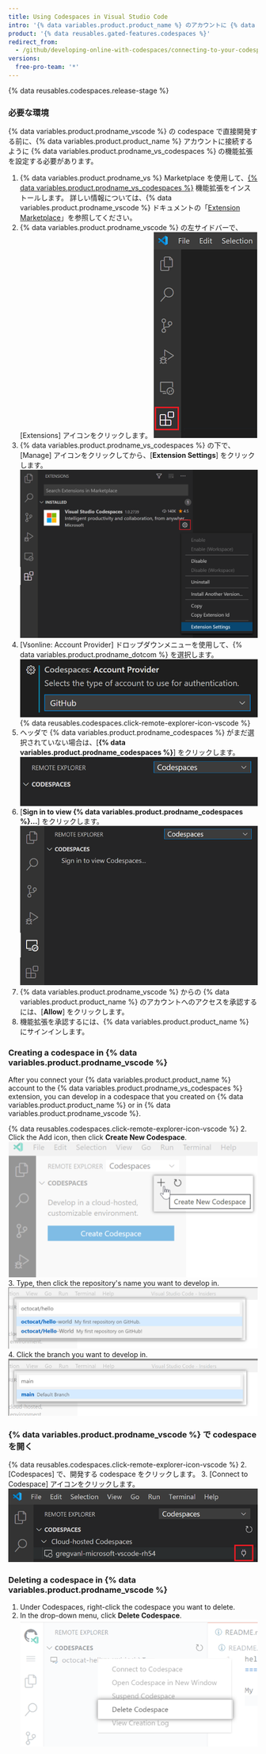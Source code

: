 ```yaml
---
title: Using Codespaces in Visual Studio Code
intro: '{% data variables.product.product_name %} のアカウントに {% data variables.product.prodname_vs_codespaces %} 機能拡張を接続することにより、{% data variables.product.prodname_vscode %} で codespace を直接開発できます。'
product: '{% data reusables.gated-features.codespaces %}'
redirect_from:
  - /github/developing-online-with-codespaces/connecting-to-your-codespace-from-visual-studio-code
versions:
  free-pro-team: '*'
---
```


{% data reusables.codespaces.release-stage %}

### 必要な環境

{% data variables.product.prodname_vscode %} の codespace で直接開発する前に、{% data variables.product.product_name %} アカウントに接続するように {% data variables.product.prodname_vs_codespaces %} の機能拡張を設定する必要があります。

1. {% data variables.product.prodname_vs %} Marketplace を使用して、[{% data variables.product.prodname_vs_codespaces %}](https://marketplace.visualstudio.com/items?itemName=ms-vsonline.vsonline) 機能拡張をインストールします。 詳しい情報については、{% data variables.product.prodname_vscode %} ドキュメントの「[Extension Marketplace](https://code.visualstudio.com/docs/editor/extension-gallery)」を参照してください。
2. {% data variables.product.prodname_vscode %} の左サイドバーで、[Extensions] アイコンをクリックします。 ![{% data variables.product.prodname_vscode %} の [Extensions] アイコン](/assets/images/help/codespaces/click-extensions-icon-vscode.png)
3. {% data variables.product.prodname_vs_codespaces %} の下で、[Manage] アイコンをクリックしてから、[**Extension Settings**] をクリックします。 ![[Extension Settings] オプション](/assets/images/help/codespaces/select-extension-settings.png)
4. [Vsonline: Account Provider] ドロップダウンメニューを使用して、{% data variables.product.prodname_dotcom %} を選択します。 ![アカウントプロバイダを {% data variables.product.prodname_dotcom %} に設定する](/assets/images/help/codespaces/select-account-provider-vscode.png)
{% data reusables.codespaces.click-remote-explorer-icon-vscode %}
6. ヘッダで {% data variables.product.prodname_codespaces %} がまだ選択されていない場合は、[**{% data variables.product.prodname_codespaces %}**] をクリックします。 ![{% data variables.product.prodname_codespaces %} ヘッダ](/assets/images/help/codespaces/codespaces-header-vscode.png)
7. [**Sign in to view {% data variables.product.prodname_codespaces %}...**] をクリックします。 ![[Signing in to view {% data variables.product.prodname_codespaces %}]](/assets/images/help/codespaces/sign-in-to-view-codespaces-vscode.png)
8. {% data variables.product.prodname_vscode %} からの {% data variables.product.product_name %} のアカウントへのアクセスを承認するには、[**Allow**] をクリックします。
9. 機能拡張を承認するには、{% data variables.product.product_name %} にサインインします。

### Creating a codespace in {% data variables.product.prodname_vscode %}

After you connect your {% data variables.product.product_name %} account to the {% data variables.product.prodname_vs_codespaces %} extension, you can develop in a codespace that you created on {% data variables.product.product_name %} or in {% data variables.product.prodname_vscode %}.

{% data reusables.codespaces.click-remote-explorer-icon-vscode %}
2. Click the Add icon, then click **Create New Codespace**. ![The Create new Codespace option in {% data variables.product.prodname_codespaces %}](/assets/images/help/codespaces/create-codespace-vscode.png)
3. Type, then click the repository's name you want to develop in. ![Searching for repository to create a new {% data variables.product.prodname_codespaces %}](/assets/images/help/codespaces/choose-repository-vscode.png)
4. Click the branch you want to develop in. ![Searching for a branch to create a new {% data variables.product.prodname_codespaces %}](/assets/images/help/codespaces/choose-branch-vscode.png)

### {% data variables.product.prodname_vscode %} で codespace を開く

{% data reusables.codespaces.click-remote-explorer-icon-vscode %}
2. [Codespaces] で、開発する codespace をクリックします。
3. [Connect to Codespace] アイコンをクリックします。 ![{% data variables.product.prodname_vscode %} の [Connect to Codespace] アイコン](/assets/images/help/codespaces/click-connect-to-codespace-icon-vscode.png)

### Deleting a codespace in {% data variables.product.prodname_vscode %}

1. Under Codespaces, right-click the codespace you want to delete.
2. In the drop-down menu, click **Delete Codespace**. ![Deleting a codespace in {% data variables.product.prodname_dotcom %}](/assets/images/help/codespaces/delete-codespace-vscode.png)
